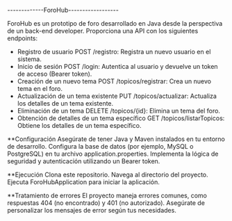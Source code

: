 -------------ForoHub------------------


ForoHub es un prototipo de foro desarrollado en Java desde la perspectiva de un back-end developer. Proporciona una API con los siguientes endpoints:

- Registro de usuario
  POST /registro: Registra un nuevo usuario en el sistema.
- Inicio de sesión
  POST /login: Autentica al usuario y devuelve un token de acceso (Bearer token).
- Creación de un nuevo tema
  POST /topicos/registrar: Crea un nuevo tema en el foro.
- Actualización de un tema existente
  PUT /topicos/actualizar: Actualiza los detalles de un tema existente.
- Eliminación de un tema
  DELETE /topicos/{id}: Elimina un tema del foro.
- Obtención de detalles de un tema específico
  GET /topicos/listarTopicos: Obtiene los detalles de un tema específico.

**Configuración
  Asegúrate de tener Java y Maven instalados en tu entorno de desarrollo.
  Configura la base de datos (por ejemplo, MySQL o PostgreSQL) en tu archivo application.properties.
  Implementa la lógica de seguridad y autenticación utilizando un Bearer token.

**Ejecución
  Clona este repositorio.
  Navega al directorio del proyecto.
  Ejecuta ForoHubApplication para iniciar la aplicación.

**Tratamiento de errores
  El proyecto maneja errores comunes, como respuestas 404 (no encontrado) y 401 (no autorizado).
  Asegúrate de personalizar los mensajes de error según tus necesidades.

